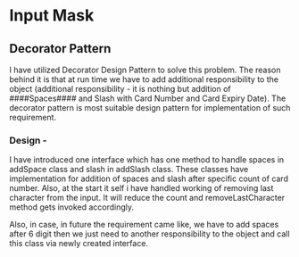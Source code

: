 # Input Mask

## Decorator Pattern

I have utilized Decorator Design Pattern to solve this problem. The reason behind it is that at run time we have to add additional responsibility to the object (additional responsibility - it is nothing but addition of ####Spaces#### and Slash with Card Number and Card Expiry Date). The decorator pattern is most suitable design pattern for implementation of such requirement.

 

### Design -

I have introduced one interface which has one method to handle spaces in addSpace class and slash in addSlash class. These classes have implementation for addition of spaces and slash after specific count of card number. Also, at the start it self i have handled working of removing last character from the input. It will reduce the count and removeLastCharacter method gets invoked accordingly.

Also, in case, in future the requirement came like, we have to add spaces after 6 digit then we just need to another responsibility to the object and call this class via newly created interface.

